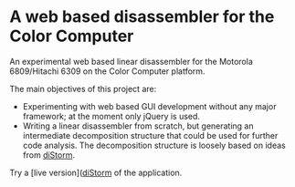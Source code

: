 # A web based disassembler for the Color Computer
An experimental web based linear disassembler for the Motorola 6809/Hitachi 6309 on the Color Computer platform. 

The main objectives of this project are:
* Experimenting with web based GUI development without any major framework; at the moment only jQuery is used.
* Writing a linear disassembler from scratch, but generating an intermediate decomposition structure that could be used for further code analysis. The decomposition structure is loosely based on ideas from [diStorm](https://github.com/gdabah/distorm/wiki/DecomposeInterface).


Try a [live version]([diStorm](https://fmilano.github.io/cocowebdisassembler/index.html) of the application. 
